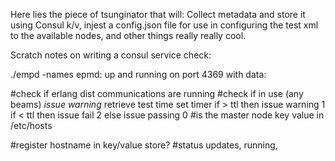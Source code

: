 Here lies the piece of tsunginator that will: Collect metadata and store it using Consul k/v, injest a config.json file for use in configuring the test xml to the available nodes, and other things really really cool.


Scratch notes on writing a consul service check:

./empd -names
epmd: up and running on port 4369 with data:

#check if erlang dist communications are running
#check if in use (any beams) *issue warning*
    retrieve test time
    set timer
    if > ttl then issue warning 1
    if < ttl then issue fail 2
    else issue passing 0
#is the master node key value in /etc/hosts

#register hostname in key/value store?
#status updates, running, 
